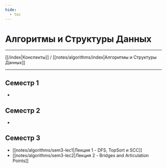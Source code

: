 ```yaml
---
hide: 
  - toc
---
```


# Алгоритмы и Структуры Данных

---

[[/index|Конспекты]] / [[notes/algorithms/index|Алгоритмы и Структуры Данных]]

---

## Семестр 1
-

## Семестр 2
-

## Семестр 3
- [[notes/algorithms/sem3-lec1|Лекция 1 - DFS, TopSort и SCC]]
- [[notes/algorithms/sem3-lec2|Лекция 2 - Bridges and Articulation Points]]